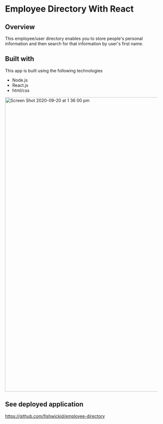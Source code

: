 # Employee Directory With React

## Overview

This employee/user directory enables you to store people's personal information and then search for that information by user's first name.


## Built with

This app is built using the following technologies
- Node.js
- React.js
- html/css

<img width="970" alt="Screen Shot 2020-09-20 at 1 36 00 pm" src="https://user-images.githubusercontent.com/10477838/93695253-45c4da00-fb47-11ea-8f71-26f46e6e90ea.png">


## See deployed application

https://github.com/fishwickid/employee-directory
